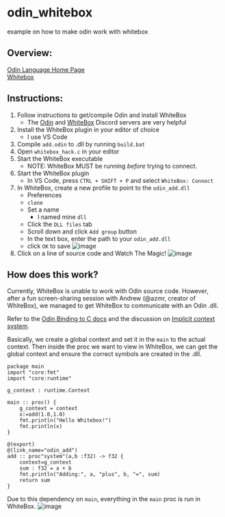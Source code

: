 # odin_whitebox
example on how to make odin work with whitebox

## Overview:   
[Odin Language Home Page](https://odin-lang.org/)   
[Whitebox](https://whitebox.systems/)   


## Instructions:  
1. Follow instructions to get/compile Odin and install WhiteBox
    - The [Odin](https://discord.com/invite/sVBPHEv) and [WhiteBox](https://t.co/Oky8t1Ao7O) Discord servers are very helpful
1. Install the WhiteBox plugin in your editor of choice
    - I use VS Code
1. Compile `add.odin` to .dll by running `build.bat`
1. Open `whitebox_hack.c` in your editor
1. Start the WhiteBox executable
    - NOTE: WhiteBox MUST be running _before_ trying to connect.
1. Start the WhiteBox plugin
    - In VS Code, press `CTRL + SHIFT + P` and select `WhiteBox: Connect`
1. In WhiteBox, create a new profile to point to the `odin_add.dll`
    - Preferences
    - `clone`
    - Set a name
        - I named mine `dll`
    - Click the `DLL files` tab
    - Scroll down and click `Add group` button
    - In the text box, enter the path to your `odin_add.dll`
    - click `OK` to save
![image](https://user-images.githubusercontent.com/3990931/203457781-12983be6-9796-4253-a0c0-d48f234c4dcf.png)
1. Click on a line of source code and Watch The Magic!
![image](https://user-images.githubusercontent.com/3990931/203457930-3d7ca6c0-23a7-4a0f-8124-df896cbdb835.png)

## How does this work?  

Currently, WhiteBox is unable to work with Odin source code. However, after a fun screen-sharing session with Andrew (@azmr, creator of WhiteBox), we managed to get WhiteBox to communicate with an Odin .dll.

Refer to the [Odin Binding to C docs](https://odin-lang.org/news/binding-to-c/) and the discussion on [Implicit context system](https://odin-lang.org/docs/overview/#implicit-context-system).  

Basically, we create a global context and set it in the `main` to the actual context.  Then inside the proc we want to view in WhiteBox, we can get the global context and ensure the correct symbols are created in the .dll.  

```
package main
import "core:fmt"
import "core:runtime"

g_context : runtime.Context 

main :: proc() {
    g_context = context
    x:=add(1.0,1.0)
    fmt.println("Hello Whitebox!")
    fmt.println(x)
}

@(export) 
@(link_name="odin_add")
add :: proc"system"(a,b :f32) -> f32 {
    context=g_context
    sum : f32 = a + b
    fmt.println("Adding:", a, "plus", b, "=", sum)
    return sum
}
```

Due to this dependency on `main`, everything in the `main` proc is run in WhiteBox.
![image](https://user-images.githubusercontent.com/3990931/203458983-d76fc757-3b94-4211-b78b-714addd2f9b5.png)


